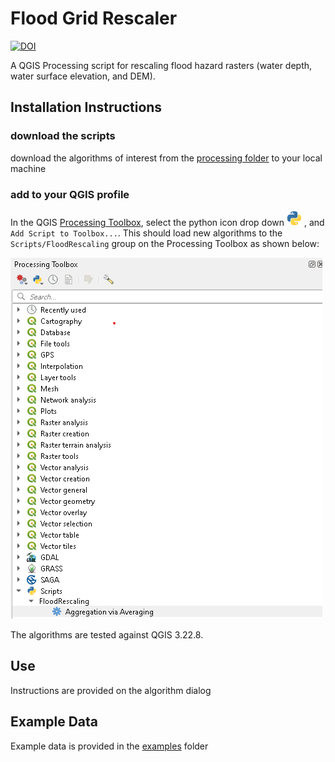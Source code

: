 # Flood Grid Rescaler

[![DOI](https://zenodo.org/badge/547351392.svg)](https://zenodo.org/badge/latestdoi/547351392)

A QGIS Processing script for rescaling flood hazard rasters (water depth, water surface elevation, and DEM).

## Installation Instructions
### download the scripts
download the algorithms of interest from the [processing folder](floodrescaler/processing) to your local machine

### add to your QGIS profile
In the QGIS [Processing Toolbox](https://docs.qgis.org/3.22/en/docs/user_manual/processing/toolbox.html#the-toolbox), select the python icon drop down ![Scripts](/assets/mIconPythonFile.png) , and `Add Script to Toolbox...`. This should load new algorithms to the `Scripts/FloodRescaling` group on the Processing Toolbox as shown below:

![screen capture](/assets/processingToolbox_screengrab.png)

The algorithms are tested against QGIS 3.22.8.

## Use
Instructions are provided on the algorithm dialog

## Example Data

Example data is provided in the [examples](/examples) folder

